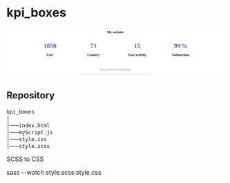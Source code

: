 # kpi_boxes

<p align="center">
  <img src=https://github.com/hbiom/kpi_boxes/blob/main/img_readme/full_screen.jpg>
</p>



## Repository


```
kpi_boxes
│
│───index.html
│───myScript.js
│───style.css
│───style.scss
```

SCSS to CSS

sass --watch style.scss:style.css
